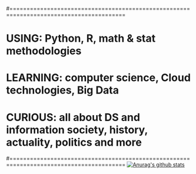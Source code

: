 #========================================================================================
#     USING:  Python, R, math & stat methodologies
#  LEARNING:  computer science, Cloud technologies, Big Data
#   CURIOUS:  all about DS and information society, history, actuality, politics and more
#========================================================================================
[![Anurag's github stats](https://github-readme-stats.vercel.app/api?username=giuliaciardi)](https://github.com/anuraghazra/github-readme-stats)
